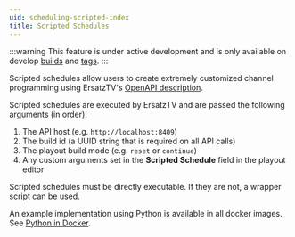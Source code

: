 ```yaml
---
uid: scheduling-scripted-index
title: Scripted Schedules
---
```


:::warning
This feature is under active development and is only available on develop [builds](/docs/installation/#development-builds) and [tags](/docs/installation/docker#development-release).
:::

Scripted schedules allow users to create extremely customized channel programming using ErsatzTV's [OpenAPI description](https://github.com/ErsatzTV/ErsatzTV/blob/main/ErsatzTV/wwwroot/openapi/scripted-schedule.json).

Scripted schedules are executed by ErsatzTV and are passed the following arguments (in order):

1. The API host (e.g. `http://localhost:8409`)
2. The build id (a UUID string that is required on all API calls)
3. The playout build mode (e.g. `reset` or `continue`)
4. Any custom arguments set in the **Scripted Schedule** field in the playout editor

Scripted schedules must be directly executable. If they are not, a wrapper script can be used.

An example implementation using Python is available in all docker images. See [Python in Docker](/docs/scheduling/scripted/python-docker).
